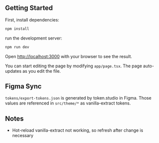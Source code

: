 
## Getting Started

First, install dependencies:

```bash
npm install
```


run the development server:

```bash
npm run dev
```

Open [http://localhost:3000](http://localhost:3000) with your browser to see the result.

You can start editing the page by modifying `app/page.tsx`. The page auto-updates as you edit the file.

## Figma Sync
`tokens/export-tokens.json` is generated by token.studio in Figma. Those values are referenced in `src/theme/*` as vanilla-extract tokens.

## Notes
- Hot-reload vanilla-extract not working, so refresh after change is necessary